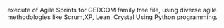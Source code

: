 execute of Agile Sprints for GEDCOM family tree file, using diverse agile methodologies like Scrum,XP, Lean, Crystal Using Python programming. 
